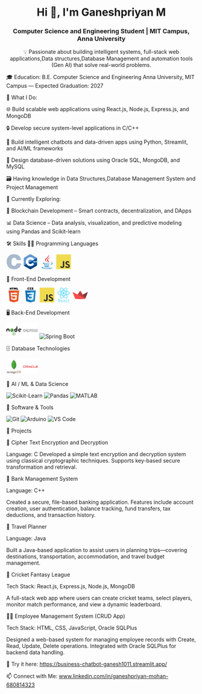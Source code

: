 <h1 align="center">Hi 👋, I'm Ganeshpriyan M</h1> <h3 align="center">Computer Science and Engineering Student | MIT Campus, Anna University</h3> <p align="center"> 💡 Passionate about building intelligent systems, full-stack web applications,Data structures,Database Management and automation tools     (Gen AI) that solve real-world problems. </p>
🎓 Education:
B.E. Computer Science and Engineering
Anna University, MIT Campus — Expected Graduation: 2027

🚀 What I Do:

🌐 Build scalable web applications using React.js, Node.js, Express.js, and MongoDB

🔒 Develop secure system-level applications in C/C++

🤖 Build intelligent chatbots and data-driven apps using Python, Streamlit, and AI/ML frameworks

💼 Design database-driven solutions using Oracle SQL, MongoDB, and MySQL

🗃️ Having knowledge in Data Structures,Database Management System and Project Management

📌 Currently Exploring:

🔗 Blockchain Development – Smart contracts, decentralization, and DApps

📊 Data Science – Data analysis, visualization, and predictive modeling using Pandas and Scikit-learn


🛠️ Skills
👨‍💻 Programming Languages
<p align="left"> <img src="https://raw.githubusercontent.com/devicons/devicon/master/icons/c/c-original.svg" alt="C" width="40" height="40"/> <img src="https://raw.githubusercontent.com/devicons/devicon/master/icons/cplusplus/cplusplus-original.svg" alt="C++" width="40" height="40"/> <img src="https://raw.githubusercontent.com/devicons/devicon/master/icons/java/java-original.svg" alt="Java" width="40" height="40"/> <img src="https://raw.githubusercontent.com/devicons/devicon/master/icons/javascript/javascript-original.svg" alt="JavaScript" width="40" height="40"/> </p>
🎨 Front-End Development
<p align="left"> <img src="https://raw.githubusercontent.com/devicons/devicon/master/icons/html5/html5-original-wordmark.svg" alt="HTML5" width="40" height="40"/> <img src="https://raw.githubusercontent.com/devicons/devicon/master/icons/css3/css3-original-wordmark.svg" alt="CSS3" width="40" height="40"/> <img src="https://raw.githubusercontent.com/devicons/devicon/master/icons/javascript/javascript-original.svg" alt="JavaScript" width="40" height="40"/> <img src="https://raw.githubusercontent.com/devicons/devicon/master/icons/react/react-original-wordmark.svg" alt="React" width="40" height="40"/> <img src="https://raw.githubusercontent.com/devicons/devicon/master/icons/streamlit/streamlit-original.svg" alt="Streamlit" width="40" height="40"/> </p>
🖥️ Back-End Development
<p align="left"> <img src="https://raw.githubusercontent.com/devicons/devicon/master/icons/nodejs/nodejs-original-wordmark.svg" alt="Node.js" width="40" height="40"/> <img src="https://raw.githubusercontent.com/devicons/devicon/master/icons/express/express-original-wordmark.svg" alt="Express.js" width="40" height="40"/> <img src="https://www.vectorlogo.zone/logos/springio/springio-icon.svg" alt="Spring Boot" width="40" height="40"/> </p>
🗄️ Database Technologies
<p align="left"> <img src="https://raw.githubusercontent.com/devicons/devicon/master/icons/mongodb/mongodb-original-wordmark.svg" alt="MongoDB" width="40" height="40"/> <img src="https://raw.githubusercontent.com/devicons/devicon/master/icons/oracle/oracle-original.svg" alt="Oracle SQL" width="40" height="40"/> 
  
🤖 AI / ML & Data Science
<p align="left"> <img src="https://upload.wikimedia.org/wikipedia/commons/0/05/Scikit_learn_logo_small.svg" alt="Scikit-Learn" width="40" height="40"/> <img src="https://pandas.pydata.org/static/img/pandas_mark.svg" alt="Pandas" width="40" height="40"/> <img src="https://upload.wikimedia.org/wikipedia/commons/2/21/Matlab_Logo.png" alt="MATLAB" width="40" height="40"/> </p>
🧰 Software & Tools
<p align="left"> <img src="https://www.vectorlogo.zone/logos/git-scm/git-scm-icon.svg" alt="Git" width="40" height="40"/> <img src="https://cdn.worldvectorlogo.com/logos/arduino-1.svg" alt="Arduino" width="40" height="40"/> <img src="https://cdn.jsdelivr.net/gh/devicons/devicon/icons/vscode/vscode-original.svg" alt="VS Code" width="40" height="40"/> </p>

🧠 Projects

🔐 Cipher Text Encryption and Decryption

Language: C
Developed a simple text encryption and decryption system using classical cryptographic techniques. Supports key-based secure transformation and retrieval.

🏦 Bank Management System

Language: C++

Created a secure, file-based banking application. Features include account creation, user authentication, balance tracking, fund transfers, tax deductions, and transaction history.

🧳 Travel Planner

Language: Java

Built a Java-based application to assist users in planning trips—covering destinations, transportation, accommodation, and travel budget management.

🏏 Cricket Fantasy League

Tech Stack: React.js, Express.js, Node.js, MongoDB

A full-stack web app where users can create cricket teams, select players, monitor match performance, and view a dynamic leaderboard.

👨‍💼 Employee Management System (CRUD App)

Tech Stack: HTML, CSS, JavaScript, Oracle SQLPlus

Designed a web-based system for managing employee records with Create, Read, Update, Delete operations. Integrated with Oracle SQLPlus for backend data handling.


🔗 Try it here: https://business-chatbot-ganesh1011.streamlit.app/

📫 Connect with Me:
www.linkedin.com/in/ganeshpriyan-mohan-680814323
